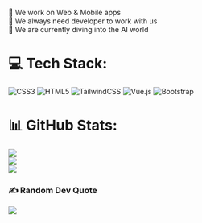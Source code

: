 🔭 We work on Web & Mobile apps<br>🤝 We always need developer to work with us<br>🌱 We are currently diving into the AI world

# 💻 Tech Stack:
![CSS3](https://img.shields.io/badge/css3-%231572B6.svg?style=for-the-badge&logo=css3&logoColor=white) ![HTML5](https://img.shields.io/badge/html5-%23E34F26.svg?style=for-the-badge&logo=html5&logoColor=white) ![TailwindCSS](https://img.shields.io/badge/tailwindcss-%2338B2AC.svg?style=for-the-badge&logo=tailwind-css&logoColor=white) ![Vue.js](https://img.shields.io/badge/vue.js-%2335495e.svg?style=for-the-badge&logo=vuedotjs&logoColor=%234FC08D) ![Bootstrap](https://img.shields.io/badge/bootstrap-%238511FA.svg?style=for-the-badge&logo=bootstrap&logoColor=white)
# 📊 GitHub Stats:
![](https://github-readme-stats.vercel.app/api?username=almooradi-dev&theme=dark&hide_border=true&include_all_commits=true&count_private=false)<br/>
![](https://github-readme-streak-stats.herokuapp.com/?user=almooradi-dev&theme=dark&hide_border=true)<br/>
![](https://github-readme-stats.vercel.app/api/top-langs/?username=almooradi-dev&theme=dark&hide_border=true&include_all_commits=true&count_private=false&layout=compact)

### ✍️ Random Dev Quote
![](https://quotes-github-readme.vercel.app/api?type=horizontal&theme=gruvbox)


<!-- Proudly created with GPRM ( https://gprm.itsvg.in ) -->
